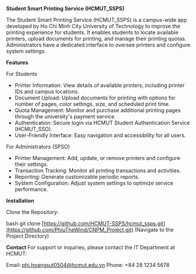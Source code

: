 **Student Smart Printing Service (HCMUT_SSPS)**


The Student Smart Printing Service (HCMUT_SSPS) is a campus-wide app developed by Ho Chi Minh City University of Technology to improve the printing experience for students. It enables students to locate available printers, upload documents for printing, and manage their printing quotas. Administrators have a dedicated interface to oversee printers and configure system settings.

**Features**


For Students


+ Printer Information: View details of available printers, including printer IDs and campus locations.
+ Document Upload: Upload documents for printing with options for number of pages, color settings, size, and scheduled print time.
+ Quota Management: Monitor and purchase additional printing pages through the university's payment service.
+ Authentication: Secure login via HCMUT Student Authentication Service (HCMUT_SSO).
+ User-Friendly Interface: Easy navigation and accessibility for all users.


For Administrators (SPSO)
+ Printer Management: Add, update, or remove printers and configure their settings.
+ Transaction Tracking: Monitor all printing transactions and activities.
+ Reporting: Generate customizable periodic reports.
+ System Configuration: Adjust system settings to optimize service performance.


**Installation**


Clone the Repository:


bash
git clone [https://github.com/HCMUT-SSPS/hcmut_ssps.git](https://github.com/PhiuTheWind/CNPM_Project.git)
(Navigate to the Project Directory)



**Contact**
For support or inquiries, please contact the IT Department at HCMUT:

Email: phi.hoangsut0504@hcmut.edu.vn
Phone: +84 28 1234 5678
